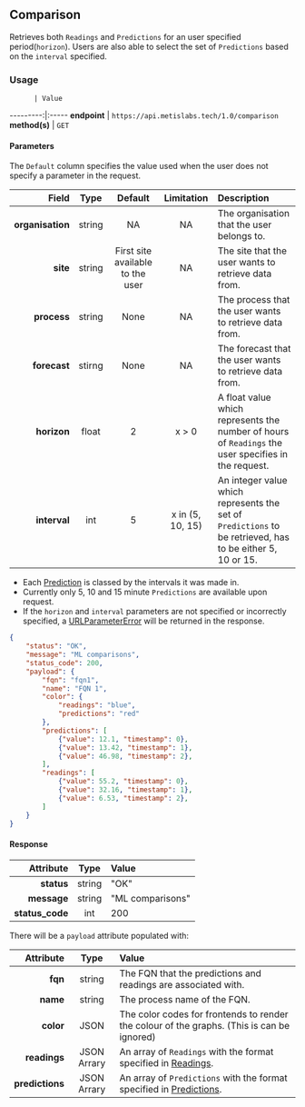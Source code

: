 ## Comparison
Retrieves both `Readings` and `Predictions` for an user specified period(`horizon`). Users are also able to select the set of `Predictions` based on the `interval` specified.

### Usage

          | Value
---------:|:-----
__endpoint__ | `https://api.metislabs.tech/1.0/comparison`
__method(s)__ | `GET`

#### Parameters

The `Default` column specifies the value used when the user does not specify a parameter in the request.

Field | Type | Default | Limitation | Description
-----:|:----:|:---------:|:-----:|:-----------
__organisation__ | string | NA | NA | The organisation that the user belongs to.
__site__ | string | First site available to the user | NA | The site that the user wants to retrieve data from.
__process__ | string | None  | NA | The process that the user wants to retrieve data from.
__forecast__ | stirng | None | NA | The forecast that the user wants to retrieve data from.
__horizon__ | float | 2 | x > 0 | A float value which represents the number of hours of `Readings` the user specifies in the request.
__interval__ | int | 5 | x in (5, 10, 15) | An integer value which represents the set of `Predictions` to be retrieved, has to be either 5, 10 or 15.

* Each [Prediction](#predictions) is classed by the intervals it was made in.
* Currently only 5, 10 and 15 minute `Predictions` are available upon request.
* If the `horizon` and `interval` parameters are not specified or incorrectly specified, a [URLParameterError](#client-based-exceptions) will be returned in the response.

```json
{
    "status": "OK",
    "message": "ML comparisons",
    "status_code": 200,
    "payload": {
        "fqn": "fqn1",
        "name": "FQN 1",
        "color": {
            "readings": "blue",
            "predictions": "red"
        },
        "predictions": [
            {"value": 12.1, "timestamp": 0},
            {"value": 13.42, "timestamp": 1},
            {"value": 46.98, "timestamp": 2},
        ],
        "readings": [
            {"value": 55.2, "timestamp": 0},
            {"value": 32.16, "timestamp": 1},
            {"value": 6.53, "timestamp": 2},
        ]       
    }
}
```
#### Response

 Attribute | Type | Value
---------:|:----:|:-----
__status__ | string | "OK"
__message__ | string | "ML comparisons"
__status_code__ | int | 200

There will be a `payload` attribute populated with:

 Attribute | Type | Value
---------:|:----:|:-----
__fqn__ | string | The FQN that the predictions and readings are associated with.
__name__ | string | The process name of the FQN.
__color__ | JSON | The color codes for frontends to render the colour of the graphs. (This is can be ignored)
__readings__ | JSON Arrary | An array of `Readings` with the format specified in [Readings](#readings).
__predictions__ | JSON Arrary | An array of `Predictions` with the format specified in [Predictions](#predictions).